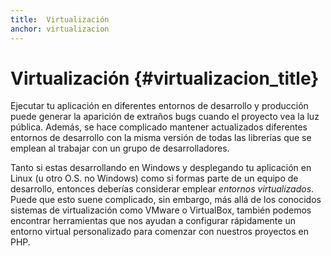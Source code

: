 ```yaml
---
title:  Virtualización
anchor: virtualizacion
---
```


# Virtualización {#virtualizacion_title}

Ejecutar tu aplicación en diferentes entornos de desarrollo y producción puede generar la aparición de extraños bugs cuando el proyecto vea la luz pública. Además, se hace complicado mantener actualizados diferentes entornos de desarrollo con la misma versión de todas las librerías que se emplean al trabajar con un grupo de desarrolladores.

Tanto si estas desarrollando en Windows y desplegando tu aplicación en Linux (u otro O.S. no Windows) como si formas parte de un equipo de desarrollo, entonces deberías considerar emplear *entornos virtualizados*. Puede que esto suene complicado, sin embargo, más allá de los conocidos sistemas de virtualización como VMware o VirtualBox, también podemos encontrar herramientas que nos ayudan a configurar rápidamente un entorno virtual personalizado para comenzar con nuestros proyectos en PHP.